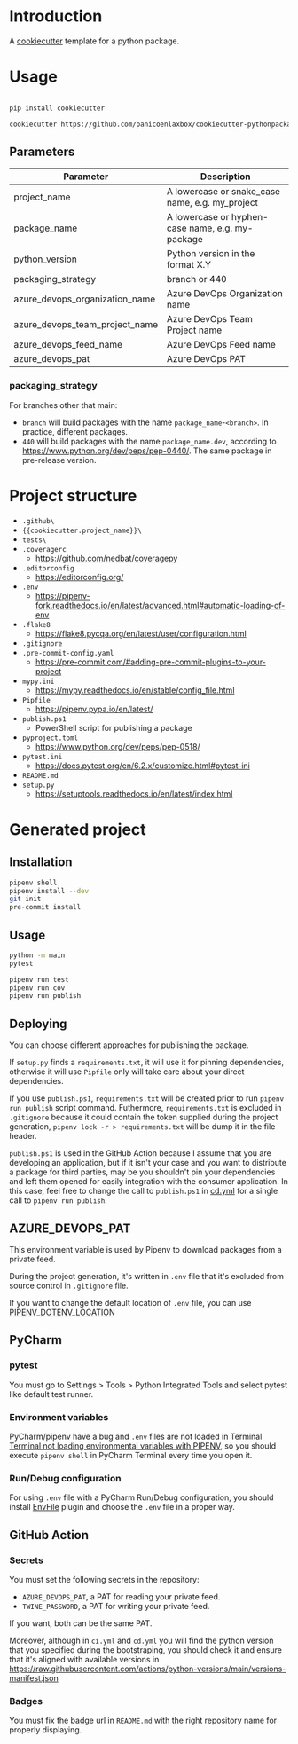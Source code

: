 # Introduction

A [cookiecutter](https://github.com/cookiecutter/cookiecutter) template for a python package.

# Usage

```bash

pip install cookiecutter

cookiecutter https://github.com/panicoenlaxbox/cookiecutter-pythonpackage

```

## Parameters

| Parameter | Description |
| -------------- | ------------------------------------------------------------ |
| project_name | A lowercase or snake_case name, e.g. my_project |
| package_name | A lowercase or hyphen-case name, e.g. my-package |
| python_version | Python version in the format X.Y |
| packaging_strategy | branch or 440 |
| azure_devops_organization_name | Azure DevOps Organization name |
| azure_devops_team_project_name | Azure DevOps Team Project name |
| azure_devops_feed_name | Azure DevOps Feed name |
| azure_devops_pat | Azure DevOps PAT |

### packaging_strategy

For branches other that main:

- `branch` will build packages with the name `package_name`-`<branch>`. In practice, different packages.
- `440` will build packages with the name `package_name.dev`, according to https://www.python.org/dev/peps/pep-0440/. The same package in pre-release version.

# Project structure

- `.github\`
- `{{cookiecutter.project_name}}\`
- `tests\`
- `.coveragerc`
    - https://github.com/nedbat/coveragepy
- `.editorconfig`
    - https://editorconfig.org/
- `.env`
    - https://pipenv-fork.readthedocs.io/en/latest/advanced.html#automatic-loading-of-env
- `.flake8`
    - https://flake8.pycqa.org/en/latest/user/configuration.html
- `.gitignore`
- `.pre-commit-config.yaml`
    - https://pre-commit.com/#adding-pre-commit-plugins-to-your-project
- `mypy.ini`
    - https://mypy.readthedocs.io/en/stable/config_file.html
- `Pipfile`
    - https://pipenv.pypa.io/en/latest/
- `publish.ps1`
    - PowerShell script for publishing a package
- `pyproject.toml`
    - https://www.python.org/dev/peps/pep-0518/
- `pytest.ini`
    - https://docs.pytest.org/en/6.2.x/customize.html#pytest-ini
- `README.md`
- `setup.py`
    - https://setuptools.readthedocs.io/en/latest/index.html

# Generated project

## Installation

```bash
pipenv shell
pipenv install --dev
git init
pre-commit install
```

## Usage

```bash
python -m main
pytest
```

```bash
pipenv run test
pipenv run cov
pipenv run publish
```

## Deploying

You can choose different approaches for publishing the package.

If `setup.py` finds a `requirements.txt`, it will use it for pinning dependencies, otherwise it will use `Pipfile` only will take care about your direct dependencies.

If you use `publish.ps1`, `requirements.txt` will be created prior to run `pipenv run publish` script command. Futhermore, `requirements.txt` is excluded in `.gitignore` because it could contain the token supplied during the project generation, `pipenv lock -r > requirements.txt` will be dump it in the file header.

`publish.ps1` is used in the GitHub Action because I assume that you are developing an application, but if it isn't your case and you want to distribute a package for third parties, may be you shouldn't pin your dependencies and left them opened for easily integration with the consumer application. In this case, feel free to change the call to `publish.ps1` in [cd.yml]({{cookiecutter.project_name}}/.github/workflows/cd.yml) for a single call to `pipenv run publish`.

## AZURE_DEVOPS_PAT

This environment variable is used by Pipenv to download packages from a private feed.

During the project generation, it's written in `.env` file that it's excluded from source control in `.gitignore` file.

If you want to change the default location of `.env` file, you can use [PIPENV_DOTENV_LOCATION](https://pipenv.pypa.io/en/latest/advanced/#pipenv.environments.PIPENV_DOTENV_LOCATION)

## PyCharm

### pytest

You must go to Settings > Tools > Python Integrated Tools and select pytest like default test runner.

### Environment variables

PyCharm/pipenv have a bug and `.env` files are not loaded in Terminal [Terminal not loading environmental variables with PIPENV](https://intellij-support.jetbrains.com/hc/en-us/community/posts/360001761299-Terminal-not-loading-environmental-variables-with-PIPENV), so you should execute `pipenv shell` in PyCharm Terminal every time you open it.

### Run/Debug configuration

For using `.env` file with a PyCharm Run/Debug configuration, you should install [EnvFile](https://plugins.jetbrains.com/plugin/7861-envfile) plugin and choose the `.env` file in a proper way.

## GitHub Action

### Secrets

You must set the following secrets in the repository:

- `AZURE_DEVOPS_PAT`, a PAT for reading your private feed.
- `TWINE_PASSWORD`, a PAT for writing your private feed.

If you want, both can be the same PAT.

Moreover, although in `ci.yml` and `cd.yml` you will find the python version that you specified during the bootstraping, you should check it and ensure that it's aligned with available versions in https://raw.githubusercontent.com/actions/python-versions/main/versions-manifest.json

### Badges

You must fix the badge url in `README.md` with the right repository name for properly displaying.
